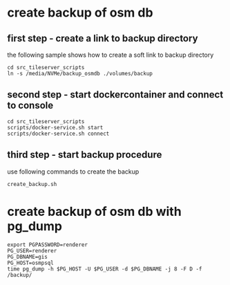 # create backup of osm db

## first step - create a link to backup directory
the following sample shows how to create a soft link to backup directory
```
cd src_tileserver_scripts
ln -s /media/NVMe/backup_osmdb ./volumes/backup
```

## second step - start dockercontainer and connect to console
```
cd src_tileserver_scripts
scripts/docker-service.sh start
scripts/docker-service.sh connect
```

## third step - start backup procedure
use following commands to create the backup
```
create_backup.sh
```

# create backup of osm db with pg_dump
```
export PGPASSWORD=renderer
PG_USER=renderer
PG_DBNAME=gis
PG_HOST=osmpsql
time pg_dump -h $PG_HOST -U $PG_USER -d $PG_DBNAME -j 8 -F D -f /backup/
```
